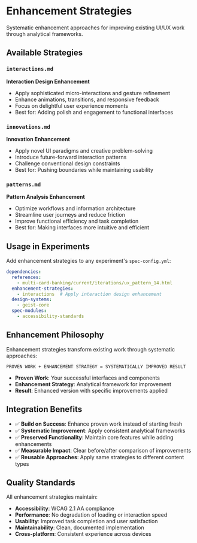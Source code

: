 # Enhancement Strategies

Systematic enhancement approaches for improving existing UI/UX work through analytical frameworks.

## Available Strategies

### `interactions.md`
**Interaction Design Enhancement**
- Apply sophisticated micro-interactions and gesture refinement
- Enhance animations, transitions, and responsive feedback
- Focus on delightful user experience moments
- Best for: Adding polish and engagement to functional interfaces

### `innovations.md`
**Innovation Enhancement**
- Apply novel UI paradigms and creative problem-solving
- Introduce future-forward interaction patterns
- Challenge conventional design constraints
- Best for: Pushing boundaries while maintaining usability

### `patterns.md`
**Pattern Analysis Enhancement**
- Optimize workflows and information architecture
- Streamline user journeys and reduce friction
- Improve functional efficiency and task completion
- Best for: Making interfaces more intuitive and efficient

## Usage in Experiments

Add enhancement strategies to any experiment's `spec-config.yml`:

```yaml
dependencies:
  references:
    - multi-card-banking/current/iterations/ux_pattern_14.html
  enhancement-strategies:
    - interactions  # Apply interaction design enhancement
  design-systems:
    - geist-core
  spec-modules:
    - accessibility-standards
```

## Enhancement Philosophy

Enhancement strategies transform existing work through systematic approaches:

```
PROVEN WORK + ENHANCEMENT STRATEGY = SYSTEMATICALLY IMPROVED RESULT
```

- **Proven Work**: Your successful interfaces and components
- **Enhancement Strategy**: Analytical framework for improvement
- **Result**: Enhanced version with specific improvements applied

## Integration Benefits

- ✅ **Build on Success**: Enhance proven work instead of starting fresh
- ✅ **Systematic Improvement**: Apply consistent analytical frameworks
- ✅ **Preserved Functionality**: Maintain core features while adding enhancements
- ✅ **Measurable Impact**: Clear before/after comparison of improvements
- ✅ **Reusable Approaches**: Apply same strategies to different content types

## Quality Standards

All enhancement strategies maintain:
- **Accessibility**: WCAG 2.1 AA compliance
- **Performance**: No degradation of loading or interaction speed
- **Usability**: Improved task completion and user satisfaction
- **Maintainability**: Clean, documented implementation
- **Cross-platform**: Consistent experience across devices